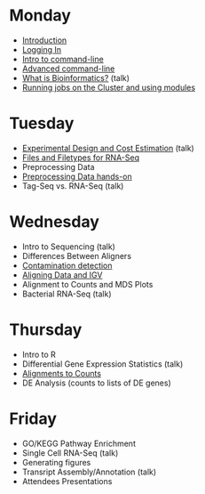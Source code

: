 Monday
=======

* [Introduction](monday/Introduction.pdf)
* [Logging In](monday/logging-in)
* [Intro to command-line](monday/intro)
* [Advanced command-line](monday/advanced-command-line)
* [What is Bioinformatics?](monday/What_is_Bioinformatics.pdf) (talk)
* [Running jobs on the Cluster and using modules](monday/cluster)


Tuesday
=======

* [Experimental Design and Cost Estimation](tuesday/ExperimentalDesign.pdf) (talk)
* [Files and Filetypes for RNA-Seq](tuesday/filetypes.md)
* Preprocessing Data
* [Preprocessing Data hands-on](tuesday/preproc)
* Tag-Seq vs. RNA-Seq (talk)


Wednesday
==========

* Intro to Sequencing (talk)
* Differences Between Aligners
* [Contamination detection](wednesday/contamination)
* [Aligning Data and IGV](wednesday/alignment)
* Alignment to Counts and MDS Plots
* Bacterial RNA-Seq (talk)


Thursday
==========

* Intro to R
* Differential Gene Expression Statistics (talk)
* [Alignments to Counts](thursday/counts)
* DE Analysis (counts to lists of DE genes)


Friday
=======

* GO/KEGG Pathway Enrichment
* Single Cell RNA-Seq (talk)
* Generating figures
* Transript Assembly/Annotation (talk)
* Attendees Presentations

